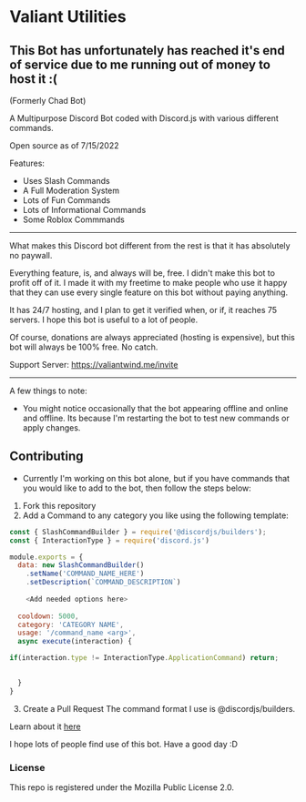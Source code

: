 # Valiant Utilities

## This Bot has unfortunately has reached it's end of service due to me running out of money to host it :(

(Formerly Chad Bot)

A Multipurpose Discord Bot coded with Discord.js with various different commands.

Open source as of 7/15/2022

Features:
- Uses Slash Commands
- A Full Moderation System
- Lots of Fun Commands
- Lots of Informational Commands
- Some Roblox Commmands
 
 ***

What makes this Discord bot different from the rest is that it has absolutely no paywall. 

Everything feature, is, and always will be, free. I didn't make this bot to profit off of it. I made it with my freetime to make people who use it happy that they can use every single feature on this bot without paying anything.

It has 24/7 hosting, and I plan to get it verified when, or if, it reaches 75 servers. I hope this bot is useful to a lot of people.

Of course, donations are always appreciated (hosting is expensive), but this bot will always be 100% free. No catch.

Support Server:
https://valiantwind.me/invite

***

A few things to note:

- You might notice occasionally that the bot appearing offline and online and offline. Its because I'm restarting the bot to test new commands or apply changes.

## Contributing
- Currently I'm working on this bot alone, but if you have commands that you would like to add to the bot, then follow the steps below:

1. Fork this repository
2. Add a Command to any category you like using the following template:
```javascript
const { SlashCommandBuilder } = require('@discordjs/builders');
const { InteractionType } = require('discord.js')

module.exports = {
  data: new SlashCommandBuilder()
    .setName('COMMAND_NAME_HERE')
    .setDescription(`COMMAND_DESCRIPTION`)
    
    <Add needed options here>
    
  cooldown: 5000,
  category: 'CATEGORY NAME',
  usage: '/command_name <arg>',
  async execute(interaction) {

if(interaction.type != InteractionType.ApplicationCommand) return;
    

  }
}
```
3. Create a Pull Request
The command format I use is @discordjs/builders.

Learn about it [here](https://github.com/discordjs/discord.js/tree/main/packages/builders)

I hope lots of people find use of this bot. Have a good day :D

### License

This repo is registered under the Mozilla Public License 2.0.
